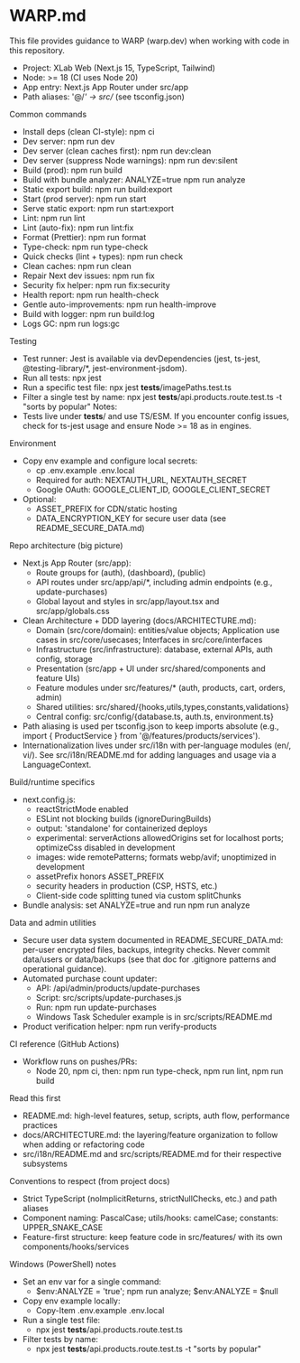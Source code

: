 # WARP.md

This file provides guidance to WARP (warp.dev) when working with code in this repository.

- Project: XLab Web (Next.js 15, TypeScript, Tailwind)
- Node: >= 18 (CI uses Node 20)
- App entry: Next.js App Router under src/app
- Path aliases: '@/*' -> src/* (see tsconfig.json)

Common commands
- Install deps (clean CI-style): npm ci
- Dev server: npm run dev
- Dev server (clean caches first): npm run dev:clean
- Dev server (suppress Node warnings): npm run dev:silent
- Build (prod): npm run build
- Build with bundle analyzer: ANALYZE=true npm run analyze
- Static export build: npm run build:export
- Start (prod server): npm run start
- Serve static export: npm run start:export
- Lint: npm run lint
- Lint (auto-fix): npm run lint:fix
- Format (Prettier): npm run format
- Type-check: npm run type-check
- Quick checks (lint + types): npm run check
- Clean caches: npm run clean
- Repair Next dev issues: npm run fix
- Security fix helper: npm run fix:security
- Health report: npm run health-check
- Gentle auto-improvements: npm run health-improve
- Build with logger: npm run build:log
- Logs GC: npm run logs:gc

Testing
- Test runner: Jest is available via devDependencies (jest, ts-jest, @testing-library/*, jest-environment-jsdom).
- Run all tests: npx jest
- Run a specific test file: npx jest __tests__/imagePaths.test.ts
- Filter a single test by name: npx jest __tests__/api.products.route.test.ts -t "sorts by popular"
Notes:
- Tests live under __tests__/ and use TS/ESM. If you encounter config issues, check for ts-jest usage and ensure Node >= 18 as in engines.

Environment
- Copy env example and configure local secrets:
  - cp .env.example .env.local
  - Required for auth: NEXTAUTH_URL, NEXTAUTH_SECRET
  - Google OAuth: GOOGLE_CLIENT_ID, GOOGLE_CLIENT_SECRET
- Optional:
  - ASSET_PREFIX for CDN/static hosting
  - DATA_ENCRYPTION_KEY for secure user data (see README_SECURE_DATA.md)

Repo architecture (big picture)
- Next.js App Router (src/app):
  - Route groups for (auth), (dashboard), (public)
  - API routes under src/app/api/*, including admin endpoints (e.g., update-purchases)
  - Global layout and styles in src/app/layout.tsx and src/app/globals.css
- Clean Architecture + DDD layering (docs/ARCHITECTURE.md):
  - Domain (src/core/domain): entities/value objects; Application use cases in src/core/usecases; Interfaces in src/core/interfaces
  - Infrastructure (src/infrastructure): database, external APIs, auth config, storage
  - Presentation (src/app + UI under src/shared/components and feature UIs)
  - Feature modules under src/features/* (auth, products, cart, orders, admin)
  - Shared utilities: src/shared/{hooks,utils,types,constants,validations}
  - Central config: src/config/{database.ts, auth.ts, environment.ts}
- Path aliasing is used per tsconfig.json to keep imports absolute (e.g., import { ProductService } from '@/features/products/services').
- Internationalization lives under src/i18n with per-language modules (en/, vi/). See src/i18n/README.md for adding languages and usage via a LanguageContext.

Build/runtime specifics
- next.config.js:
  - reactStrictMode enabled
  - ESLint not blocking builds (ignoreDuringBuilds)
  - output: 'standalone' for containerized deploys
  - experimental: serverActions allowedOrigins set for localhost ports; optimizeCss disabled in development
  - images: wide remotePatterns; formats webp/avif; unoptimized in development
  - assetPrefix honors ASSET_PREFIX
  - security headers in production (CSP, HSTS, etc.)
  - Client-side code splitting tuned via custom splitChunks
- Bundle analysis: set ANALYZE=true and run npm run analyze

Data and admin utilities
- Secure user data system documented in README_SECURE_DATA.md: per-user encrypted files, backups, integrity checks. Never commit data/users or data/backups (see that doc for .gitignore patterns and operational guidance).
- Automated purchase count updater:
  - API: /api/admin/products/update-purchases
  - Script: src/scripts/update-purchases.js
  - Run: npm run update-purchases
  - Windows Task Scheduler example is in src/scripts/README.md
- Product verification helper: npm run verify-products

CI reference (GitHub Actions)
- Workflow runs on pushes/PRs:
  - Node 20, npm ci, then: npm run type-check, npm run lint, npm run build

Read this first
- README.md: high-level features, setup, scripts, auth flow, performance practices
- docs/ARCHITECTURE.md: the layering/feature organization to follow when adding or refactoring code
- src/i18n/README.md and src/scripts/README.md for their respective subsystems

Conventions to respect (from project docs)
- Strict TypeScript (noImplicitReturns, strictNullChecks, etc.) and path aliases
- Component naming: PascalCase; utils/hooks: camelCase; constants: UPPER_SNAKE_CASE
- Feature-first structure: keep feature code in src/features/<feature> with its own components/hooks/services

Windows (PowerShell) notes
- Set an env var for a single command:
  - $env:ANALYZE = 'true'; npm run analyze; $env:ANALYZE = $null
- Copy env example locally:
  - Copy-Item .env.example .env.local
- Run a single test file:
  - npx jest __tests__/api.products.route.test.ts
- Filter tests by name:
  - npx jest __tests__/api.products.route.test.ts -t "sorts by popular"
